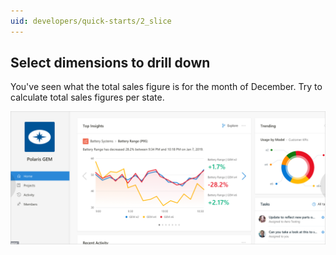 ```yaml
---
uid: developers/quick-starts/2_slice
---
```


## Select dimensions to drill down  

You've seen what the total sales figure is for the month of December. Try to calculate total sales figures per state.

![Sales by state for December](use-metric.png)



